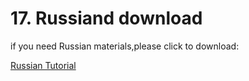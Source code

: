 # 17. Russiand download

if you need Russian materials,please click to download:

[Russian Tutorial](./Russian.7z)
